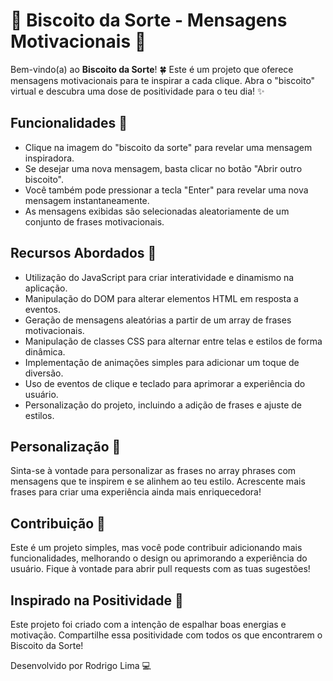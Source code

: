 # 🥠 Biscoito da Sorte - Mensagens Motivacionais 🌟

Bem-vindo(a) ao **Biscoito da Sorte**! 🍀 Este é um projeto que oferece mensagens motivacionais para te inspirar a cada clique. Abra o "biscoito" virtual e descubra uma dose de positividade para o teu dia! ✨

## Funcionalidades 🚀

- Clique na imagem do "biscoito da sorte" para revelar uma mensagem inspiradora.
- Se desejar uma nova mensagem, basta clicar no botão "Abrir outro biscoito".
- Você também pode pressionar a tecla "Enter" para revelar uma nova mensagem instantaneamente.
- As mensagens exibidas são selecionadas aleatoriamente de um conjunto de frases motivacionais.

## Recursos Abordados 🚀

- Utilização do JavaScript para criar interatividade e dinamismo na aplicação.
- Manipulação do DOM para alterar elementos HTML em resposta a eventos.
- Geração de mensagens aleatórias a partir de um array de frases motivacionais.
- Manipulação de classes CSS para alternar entre telas e estilos de forma dinâmica.
- Implementação de animações simples para adicionar um toque de diversão.
- Uso de eventos de clique e teclado para aprimorar a experiência do usuário.
- Personalização do projeto, incluindo a adição de frases e ajuste de estilos.

## Personalização 🎨
Sinta-se à vontade para personalizar as frases no array phrases com mensagens que te inspirem e se alinhem ao teu estilo. Acrescente mais frases para criar uma experiência ainda mais enriquecedora!

## Contribuição 🤝
Este é um projeto simples, mas você pode contribuir adicionando mais funcionalidades, melhorando o design ou aprimorando a experiência do usuário. Fique à vontade para abrir pull requests com as tuas sugestões!

## Inspirado na Positividade 🌈
Este projeto foi criado com a intenção de espalhar boas energias e motivação. Compartilhe essa positividade com todos os que encontrarem o Biscoito da Sorte!

Desenvolvido por Rodrigo Lima 💻